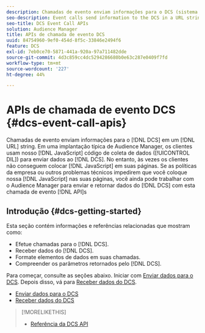 ```yaml
---
description: Chamadas de evento enviam informações para o DCS (sistema de controle distribuído) em uma cadeia de caracteres de URL. Em uma implantação típica do Audience Manager, os clientes usam nosso código de coleta de dados JavaScript (DIL) para enviar dados para o DCS. No entanto, às vezes os clientes não conseguem colocar nosso código JavaScript em suas páginas. Se as políticas da empresa ou outros problemas técnicos impedirem que você coloque nosso código JavaScript nas suas páginas, ainda será possível trabalhar com o Audience Manager para enviar e retornar dados do DCS com essas APIs de chamada de evento.
seo-description: Event calls send information to the DCS in a URL string. In a typical Audience Manager deployment, customers use our JavaScript data collection code (DIL) to send data to the DCS. However, sometimes customers cannot put our JavaScript code on their pages. If company policies or other technical issues prevent you from placing our JavaScript code on your pages, you can still work with Audience Manager to send and return data from DCS with these event call APIs.
seo-title: DCS Event Call APIs
solution: Audience Manager
title: APIs de chamada de evento DCS
uuid: 84754960-9ef0-454d-8f5c-33846e2494f6
feature: DCS
exl-id: 7eb0ce70-5871-441a-920a-97a711482dde
source-git-commit: 4d3c859cc4dc5294286680b0e63c287e0409f7fd
workflow-type: tm+mt
source-wordcount: '227'
ht-degree: 44%

---
```


# APIs de chamada de evento DCS {#dcs-event-call-apis}

Chamadas de evento enviam informações para o [!DNL DCS] em um [!DNL URL] string. Em uma implantação típica de Audience Manager, os clientes usam nosso [!DNL JavaScript] código de coleta de dados ([!UICONTROL DIL]) para enviar dados ao [!DNL DCS]. No entanto, às vezes os clientes não conseguem colocar [!DNL JavaScript] em suas páginas. Se as políticas da empresa ou outros problemas técnicos impedirem que você coloque nossa [!DNL JavaScript] nas suas páginas, você ainda pode trabalhar com o Audience Manager para enviar e retornar dados do [!DNL DCS] com esta chamada de evento [!DNL API]s

## Introdução {#dcs-getting-started}

Esta seção contém informações e referências relacionadas que mostram como:

* Efetue chamadas para o [!DNL DCS].
* Receber dados do [!DNL DCS].
* Formate elementos de dados em suas chamadas.
* Compreender os parâmetros retornados pelo [!DNL DCS].

Para começar, consulte as seções abaixo. Iniciar com [Enviar dados para o DCS](../../../api/dcs-intro/dcs-event-calls/dcs-url-send.md). Depois disso, vá para [Receber dados do DCS](../../../api/dcs-intro/dcs-event-calls/dcs-url-receive.md).

* [Enviar dados para o DCS](dcs-url-send.md)
* [Receber dados do DCS](dcs-url-receive.md)

>[!MORELIKETHIS]
>
>* [Referência da DCS API ](../../../api/dcs-intro/dcs-api-reference/dcs-api-methods.md)

